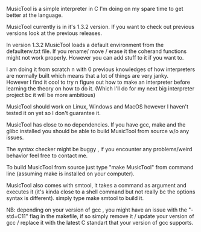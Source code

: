 MusicTool is a simple interpreter in C I'm doing on my spare time to get better at the language.

MusicTool currently is in it's 1.3.2 version. If you want to check out previous versions look at the previous releases. 

In version 1.3.2 MusicTool loads a default environment from the defaultenv.txt file. If you rename/ move / erase it the coherand functions might not work properly. However you can add stuff to it if you want to.

I am doing it from scratch n with 0 previous knowledges of how interpreters are normally built which means that a lot of things are very janky.  
However I find it cool to try n figure out how to make an interpreter before learning the theory on how to do it. (Which I'll do for my next big interpreter project bc it will be more ambitious)

MusicTool should work on Linux,  Windows and MacOS however I haven't tested it on yet so I don't guarantee it.

MusicTool has close to no dependencies. If you have gcc, make and the glibc installed you should be 
able to build MusicTool from source w/o any issues.

The syntax checker might be buggy , if you encounter any problems/weird behavior feel free to contact me.

To build MusicTool from source just type "make MusicTool" from command line (assuming make is installed on your computer).

MusicTool also comes with smtool, it takes a command as argument and executes it (it's kinda close to a shell command but not really bc the options syntax is different). 
simply type make smtool to build it.

NB: depending on your version of gcc , you might have an issue with the "-std=C11" flag in the makefile, if so simply remove it / update your version of gcc / replace it with the latest C standart 
that your version of gcc supports.
